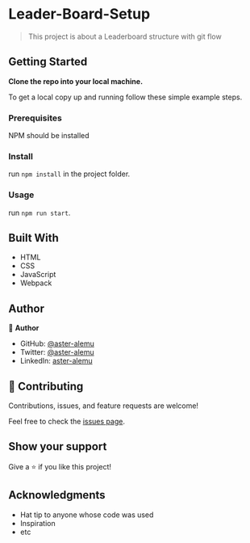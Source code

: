 # Leader-Board-Setup

> This project is about a Leaderboard structure with git flow

## Getting Started

**Clone the repo into your local machine.**


To get a local copy up and running follow these simple example steps.

### Prerequisites
NPM should be installed

### Install
run `npm install` in the project folder.

### Usage
run `npm run start`.


## Built With

- HTML
- CSS
- JavaScript
- Webpack

## Author

👤 **Author**

- GitHub: [@aster-alemu](https://github.com/aster-alemu)
- Twitter: [@aster-alemu](https://twitter.com/aster-alemu)
- LinkedIn: [aster-alemu](https://linkedin.com/in/aster-alemu)

## 🤝 Contributing

Contributions, issues, and feature requests are welcome!

Feel free to check the [issues page](../../issues/).

## Show your support

Give a ⭐️ if you like this project!

## Acknowledgments

- Hat tip to anyone whose code was used
- Inspiration
- etc

